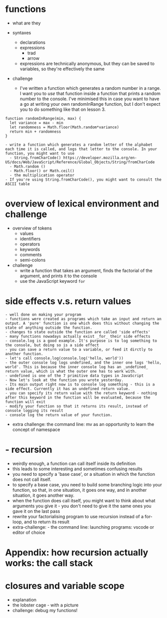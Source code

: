 # functions

- what are they

- syntaxes

  - declarations
  - expressions
    - trad
    - arrow
  - expressions are technically anonymous, but they can be saved to variables, so they're effectively the same

- challenge
  - I've written a function which generates a random number in a range. I want you to _use_ that function inside a function that prints a random number to the console. I've minimised this in case you want to have a go at writing your own randomInRange function, but I don't expect you to do something like that on lesson 3.

```
function randomInRange(min, max) {
  let variance = max - min
  let randomness = Math.floor(Math.random*variance)
  return min + randomness
}
```

    - write a function which generates a random letter of the alphabet each time it is called, and logs that letter to the console. In your function, you might want to use
      - String.fromCharCode() https://developer.mozilla.org/en-US/docs/Web/JavaScript/Reference/Global_Objects/String/fromCharCode
      - Math.random ()
      - Math.floor() or Math.ceil()
      - the multiplication operator
    - If you're using String.fromCharCode(), you might want to consult the ASCII table

# overview of lexical environment and challenge

- overview of tokens
  - values
  - identifiers
  - operators
  - keywords
  - comments
  - semi-colons
- challenge
  - write a function that takes an argument, finds the factorial of the argument, and prints it to the console
  - use the JavaScript keyword `for`

# side effects v.s. return values

    - well done on making your program
    - functions were created as programs which take an input and return an output. A 'pure' function is one which does this without changing the state of anything outside the function.
    - changes to state outside the function are called 'side effects'
    - many functions nowadays actually exist _for_ their side effects
    - console.log is a good example. It's purpose is to log something to the console, but doing so is a side effect
    - you can save a return value to a variable, or feed it dirctly to another function.
    - let's call console.log(console.log('hello, world'))
    - the outer console log logs undefined, and the inner one logs 'hello, world'. This is because the inner console log has an _undefined_ return value, which is what the outer one has to work with.
    - undefined is one of the 7 primitive data types in JavaScript
    - Now let's look at the function you wrote yesterday.
    - Its main output right now is to console log something - this is a side effect. Currently it has an undefined return value.
    - you can specify its return value with the return keyword - nothing after this keyword in the function will be evaluated, because the function will exit
    - modify your function so that it returns its result, instead of console logging its result
    - console log the return value of your function.

- extra challenge: the command line: mv as an opportunity to learn the concept of namespace

# - recursion

- weirdly enough, a function can call itself inside its definition
- this leads to some interesting and sometimes confusing results
- you need to specify a 'base case', or a situation in which the function does not call itself.
- to specify a base case, you need to build some branching logic into your function, so that, in one situation, it goes one way, and in another situation, it goes another way.
- when the function does call itself, you might want to think about what arguments you give it - you don't need to give it the same ones you gave it on the last pass
- rewrite your factorialising program to use recursion instead of a for-loop, and to return its result
- extra-challenge: - the command line: launching programs: vscode or editor of choice

# Appendix: how recursion actually works: the call stack

# closures and variable scope

- explanation
- the lobster cage - with a picture
- challenge: debug my functions!
